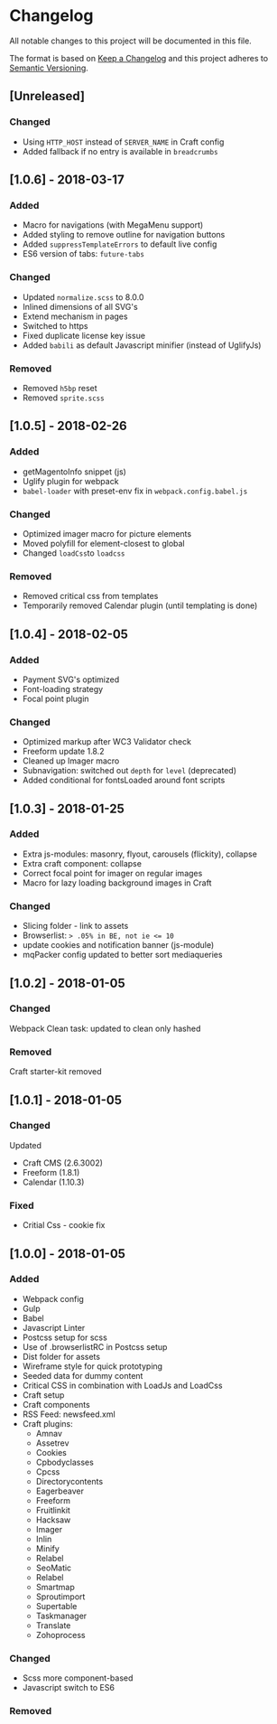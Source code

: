 # Changelog
All notable changes to this project will be documented in this file.

The format is based on [Keep a Changelog](http://keepachangelog.com/en/1.0.0/)
and this project adheres to [Semantic Versioning](http://semver.org/spec/v2.0.0.html).


## [Unreleased]
### Changed
- Using `HTTP_HOST` instead of `SERVER_NAME` in Craft config
- Added fallback if no entry is available in `breadcrumbs`

## [1.0.6] - 2018-03-17
### Added
- Macro for navigations (with MegaMenu support)
- Added styling to remove outline for navigation buttons
- Added `suppressTemplateErrors` to default live config
- ES6 version of tabs: `future-tabs`

### Changed
- Updated `normalize.scss` to 8.0.0
- Inlined dimensions of all SVG's
- Extend mechanism in pages
- Switched to https
- Fixed duplicate license key issue
- Added `babili` as default Javascript minifier (instead of UglifyJs)

### Removed
- Removed `h5bp` reset
- Removed `sprite.scss`

## [1.0.5] - 2018-02-26
### Added
- getMagentoInfo snippet (js)
- Uglify plugin for webpack
- `babel-loader` with preset-env fix in `webpack.config.babel.js`

### Changed
- Optimized imager macro for picture elements
- Moved polyfill for element-closest to global
- Changed `loadCss`to `loadcss`

### Removed
- Removed critical css from templates
- Temporarily removed Calendar plugin (until templating is done)


## [1.0.4] - 2018-02-05
### Added
- Payment SVG's optimized
- Font-loading strategy
- Focal point plugin

### Changed
- Optimized markup after WC3 Validator check
- Freeform update 1.8.2
- Cleaned up Imager macro
- Subnavigation: switched out `depth` for `level` (deprecated)
- Added conditional for fontsLoaded around font scripts

## [1.0.3] - 2018-01-25
### Added
- Extra js-modules: masonry, flyout, carousels (flickity), collapse
- Extra craft component: collapse
- Correct focal point for imager on regular images
- Macro for lazy loading background images in Craft

### Changed
- Slicing folder - link to assets
- Browserlist: `> .05% in BE, not ie <= 10`
- update cookies and notification banner (js-module)
- mqPacker config updated to better sort mediaqueries

## [1.0.2] - 2018-01-05
### Changed
Webpack Clean task: updated to clean only hashed

### Removed
Craft starter-kit removed

## [1.0.1] - 2018-01-05
### Changed
Updated
- Craft CMS (2.6.3002)
- Freeform (1.8.1)
- Calendar (1.10.3)

### Fixed
- Critial Css - cookie fix

## [1.0.0] - 2018-01-05
### Added
- Webpack config
- Gulp
- Babel
- Javascript Linter
- Postcss setup for scss
- Use of .browserlistRC in Postcss setup
- Dist folder for assets
- Wireframe style for quick prototyping
- Seeded data for dummy content
- Critical CSS in combination with LoadJs and LoadCss
- Craft setup
- Craft components
- RSS Feed: newsfeed.xml
- Craft plugins:
	- Amnav
	- Assetrev
	- Cookies
	- Cpbodyclasses
	- Cpcss
	- Directorycontents
	- Eagerbeaver
	- Freeform
	- Fruitlinkit
	- Hacksaw
	- Imager
	- Inlin
	- Minify
	- Relabel
	- SeoMatic
	- Relabel
	- Smartmap
	- Sproutimport
	- Supertable
	- Taskmanager
	- Translate
	- Zohoprocess

### Changed
- Scss more component-based
- Javascript switch to ES6

### Removed
